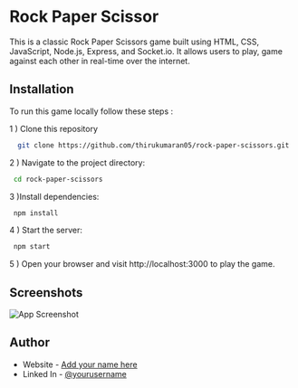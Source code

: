 
# Rock Paper Scissor

This is a classic Rock Paper Scissors game built using HTML, CSS, JavaScript, Node.js, Express, and Socket.io. It allows users to play, game against each other in real-time over the internet.

<!-- 
## Demo

You can try out the game [here](https://aptitude-api.vercel.app/Calendar) -->


## Installation

To run this game locally follow these steps :

1   ) Clone this repository
```bash
  git clone https://github.com/thirukumaran05/rock-paper-scissors.git
```

2 ) Navigate to the project directory:
```bash
 cd rock-paper-scissors
```

3 )Install dependencies:
```bash
 npm install
```

4 ) Start the server:
```bash
 npm start
```

5 ) Open your browser and visit http://localhost:3000 to play the game.
## Screenshots


![App Screenshot](<img width="1429" alt="demo" src="https://github.com/thirukumaran05/Rock-Paper-Scissor/assets/114419114/35fb00be-6b94-4009-99c6-983da77c4c3d">)



## Author

- Website - [Add your name here](https://www.your-site.com)
- Linked In - [@yourusername](https://www.twitter.com/yourusername)


